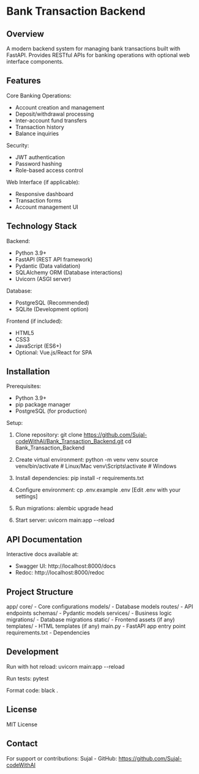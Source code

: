 Bank Transaction Backend
=======================

Overview
--------
A modern backend system for managing bank transactions built with FastAPI. Provides RESTful APIs for banking operations with optional web interface components.

Features
--------
Core Banking Operations:
- Account creation and management
- Deposit/withdrawal processing
- Inter-account fund transfers
- Transaction history
- Balance inquiries

Security:
- JWT authentication
- Password hashing
- Role-based access control

Web Interface (if applicable):
- Responsive dashboard
- Transaction forms
- Account management UI

Technology Stack
---------------
Backend:
- Python 3.9+
- FastAPI (REST API framework)
- Pydantic (Data validation)
- SQLAlchemy ORM (Database interactions)
- Uvicorn (ASGI server)

Database:
- PostgreSQL (Recommended)
- SQLite (Development option)

Frontend (if included):
- HTML5
- CSS3
- JavaScript (ES6+)
- Optional: Vue.js/React for SPA

Installation
------------
Prerequisites:
- Python 3.9+
- pip package manager
- PostgreSQL (for production)

Setup:
1. Clone repository:
   git clone https://github.com/Sujal-codeWithAI/Bank_Transaction_Backend.git
   cd Bank_Transaction_Backend

2. Create virtual environment:
   python -m venv venv
   source venv/bin/activate  # Linux/Mac
   venv\Scripts\activate    # Windows

3. Install dependencies:
   pip install -r requirements.txt

4. Configure environment:
   cp .env.example .env
   [Edit .env with your settings]

5. Run migrations:
   alembic upgrade head

6. Start server:
   uvicorn main:app --reload

API Documentation
-----------------
Interactive docs available at:
- Swagger UI: http://localhost:8000/docs
- Redoc: http://localhost:8000/redoc

Project Structure
----------------
app/
  core/          - Core configurations
  models/        - Database models
  routes/        - API endpoints
  schemas/       - Pydantic models
  services/      - Business logic
migrations/      - Database migrations
static/          - Frontend assets (if any)
templates/       - HTML templates (if any)
main.py          - FastAPI app entry point
requirements.txt - Dependencies

Development
-----------
Run with hot reload:
uvicorn main:app --reload

Run tests:
pytest

Format code:
black .

License
-------
MIT License

Contact
-------
For support or contributions:
Sujal - GitHub: https://github.com/Sujal-codeWithAI
